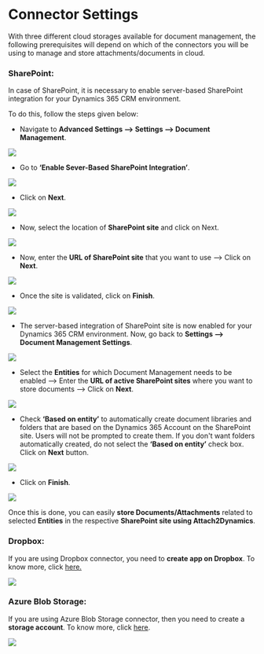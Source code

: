 # Connector Settings

With three different cloud storages available for document management, the following prerequisites will depend on which of the connectors you will be using to manage and store attachments/documents in cloud.&#x20;

### SharePoint:

In case of SharePoint, it is necessary to enable server-based SharePoint integration for your Dynamics 365 CRM environment.&#x20;

To do this, follow the steps given below:

* Navigate to **Advanced Settings --> Settings --> Document Management**.

![](../../.gitbook/assets/PRE\_1.png)

* Go to **‘Enable Sever-Based SharePoint Integration’**.

![](../../.gitbook/assets/PRE\_2.png)

* Click on **Next**.

![](../../.gitbook/assets/PRE\_3.png)

* Now, select the location of **SharePoint site** and click on Next.

![](../../.gitbook/assets/PRE\_4.png)

* Now, enter the **URL of SharePoint site** that you want to use --> Click on **Next**.

![](../../.gitbook/assets/PRE\_6.png)

* Once the site is validated, click on **Finish**.

![](../../.gitbook/assets/PRE\_7.png)

* The server-based integration of SharePoint site is now enabled for your Dynamics 365 CRM environment. Now, go back to **Settings --> Document Management Settings**.

![](../../.gitbook/assets/PRE\_10.png)

* Select the **Entities** for which Document Management needs to be enabled --> Enter the **URL of active SharePoint sites** where you want to store documents --> Click on **Next**.

![](../../.gitbook/assets/PRE\_11.png)

* Check **‘Based on entity’** to automatically create document libraries and folders that are based on the Dynamics 365 Account on the SharePoint site. Users will not be prompted to create them. If you don't want folders automatically created, do not select the **‘Based on entity’** check box. Click on **Next** button.

![](../../.gitbook/assets/PRE\_12.png)

* Click on **Finish**.

![](../../.gitbook/assets/PRE\_14.png)

Once this is done, you can easily **store Documents/Attachments** related to selected **Entities** in the respective **SharePoint site using Attach2Dynamics**.

### Dropbox:

If you are using Dropbox connector, you need to **create app on Dropbox**. To know more, click [here.](https://docs.inogic.com/attach2dynamics/configuration/connector-configuration/dropbox#now-to-get-the-id-secret-for-dropbox-follow-the-steps-given-below)

![](../../.gitbook/assets/Dropbox\_1.png)

### Azure Blob Storage:

If you are using Azure Blob Storage connector, then you need to create a **storage account**. To know more, click [here](https://docs.inogic.com/attach2dynamics/configuration/connector-configuration/azure-blob-storage).

![](../../.gitbook/assets/Azure\_1.png)
